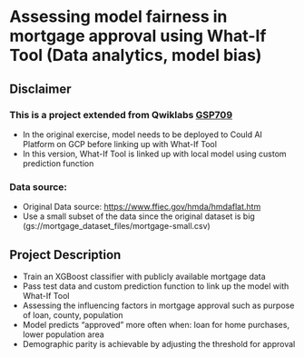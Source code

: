 # Assessing model fairness in mortgage approval using What-If Tool (Data analytics, model bias)
## Disclaimer
### This is a project extended from Qwiklabs [GSP709](https://www.qwiklabs.com/focuses/10903?parent=catalog#)
- In the original exercise, model needs to be deployed to Could AI Platform on GCP before linking up with What-If Tool
- In this version, What-If Tool is linked up with local model using custom prediction function 

### Data source: 
- Original Data source: https://www.ffiec.gov/hmda/hmdaflat.htm
- Use a small subset of the data since the original dataset is big (gs://mortgage_dataset_files/mortgage-small.csv)

## Project Description
-	Train an XGBoost classifier with publicly available mortgage data
-	Pass test data and custom prediction function to link up the model with What-If Tool
-	Assessing the influencing factors in mortgage approval such as purpose of loan, county, population
-	Model predicts “approved” more often when: loan for home purchases, lower population area
-	Demographic parity is achievable by adjusting the threshold for approval

